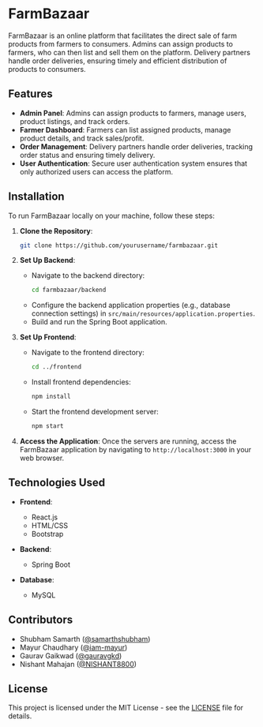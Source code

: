 # FarmBazaar

FarmBazaar is an online platform that facilitates the direct sale of farm products from farmers to consumers. Admins can assign products to farmers, who can then list and sell them on the platform. Delivery partners handle order deliveries, ensuring timely and efficient distribution of products to consumers.

## Features

- **Admin Panel**: Admins can assign products to farmers, manage users, product listings, and track orders.
- **Farmer Dashboard**: Farmers can list assigned products, manage product details, and track sales/profit.
- **Order Management**: Delivery partners handle order deliveries, tracking order status and ensuring timely delivery.
- **User Authentication**: Secure user authentication system ensures that only authorized users can access the platform.

## Installation

To run FarmBazaar locally on your machine, follow these steps:

1. **Clone the Repository**: 
   ```bash
   git clone https://github.com/yourusername/farmbazaar.git
   ```

2. **Set Up Backend**:
   - Navigate to the backend directory:
     ```bash
     cd farmbazaar/backend
     ```
   - Configure the backend application properties (e.g., database connection settings) in `src/main/resources/application.properties`.
   - Build and run the Spring Boot application.

3. **Set Up Frontend**:
   - Navigate to the frontend directory:
     ```bash
     cd ../frontend
     ```
   - Install frontend dependencies:
     ```bash
     npm install
     ```
   - Start the frontend development server:
     ```bash
     npm start
     ```

4. **Access the Application**:
   Once the servers are running, access the FarmBazaar application by navigating to `http://localhost:3000` in your web browser.

## Technologies Used

- **Frontend**:
  - React.js
  - HTML/CSS
  - Bootstrap
  
- **Backend**:
  - Spring Boot
  
- **Database**:
  - MySQL

## Contributors

- Shubham Samarth ([@samarthshubham](https://github.com/samarthshubham))
- Mayur Chaudhary ([@iam-mayur](https://github.com/iam-mayur))
- Gaurav Gaikwad ([@gauravgkd](https://github.com/gauravgkd))  
- Nishant Mahajan ([@NISHANT8800](https://github.com/NISHANT8800))

## License

This project is licensed under the MIT License - see the [LICENSE](LICENSE) file for details.

